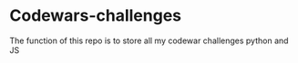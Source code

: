 # Codewars-challenges

The function of this repo is to store all my codewar challenges python and JS
